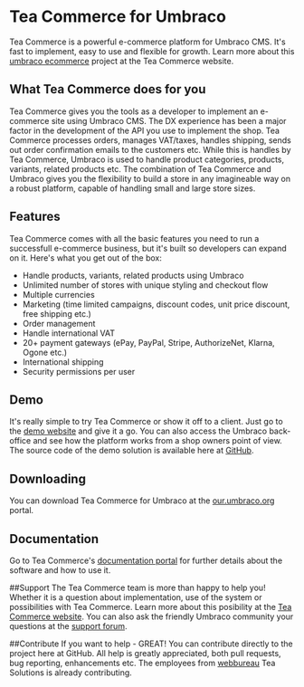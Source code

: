 # Tea Commerce for Umbraco
Tea Commerce is a powerful e-commerce platform for Umbraco CMS. It's fast to implement, easy to use and flexible for growth. Learn more about this [umbraco ecommerce](https://teacommerce.net/) project at the Tea Commerce website.

## What Tea Commerce does for you
Tea Commerce gives you the tools as a developer to implement an e-commerce site using Umbraco CMS. The DX experience has been a major factor in the development of the API you use to implement the shop. Tea Commerce processes orders, manages VAT/taxes, handles shipping, sends out order confirmation emails to the customers etc. While this is handles by Tea Commerce, Umbraco is used to handle product categories, products, variants, related products etc. The combination of Tea Commerce and Umbraco gives you the flexibility to build a store in any imagineable way on a robust platform, capable of handling small and large store sizes.

## Features
Tea Commerce comes with all the basic features you need to run a successfull e-commerce business, but it's built so developers can expand on it. Here's what you get out of the box:
+ Handle products, variants, related products using Umbraco
+ Unlimited number of stores with unique styling and checkout flow
+ Multiple currencies
+ Marketing (time limited campaigns, discount codes, unit price discount, free shipping etc.)
+ Order management
+ Handle international VAT
+ 20+ payment gateways (ePay, PayPal, Stripe, AuthorizeNet, Klarna, Ogone etc.)
+ International shipping
+ Security permissions per user

## Demo
It's really simple to try Tea Commerce or show it off to a client. Just go to the [demo website](https://demo.teacommerce.net/) and give it a go. You can also access the Umbraco back-office and see how the platform works from a shop owners point of view. The source code of the demo solution is available here at [GitHub](https://github.com/TeaCommerce/Starter-kit-for-Umbraco).

## Downloading
You can download Tea Commerce for Umbraco at the [our.umbraco.org](https://our.umbraco.org/projects/website-utilities/tea-commerce) portal.

## Documentation
Go to Tea Commerce's [documentation portal](https://documentation.teacommerce.net/) for further details about the software and how to use it.

##Support
The Tea Commerce team is more than happy to help you! Whether it is a question about implementation, use of the system or possibilities with Tea Commerce. Learn more about this posibility at the [Tea Commerce website](https://teacommerce.net/). You can also ask the friendly Umbraco community your questions at the [support forum](https://our.umbraco.org/projects/website-utilities/tea-commerce/tea-commerce-support).

##Contribute
If you want to help - GREAT! You can contribute directly to the project here at GitHub. All help is greatly appreciated, both pull requests, bug reporting, enhancements etc. The employees from [webbureau](https://teasolutions.dk/) Tea Solutions is already contributing.

